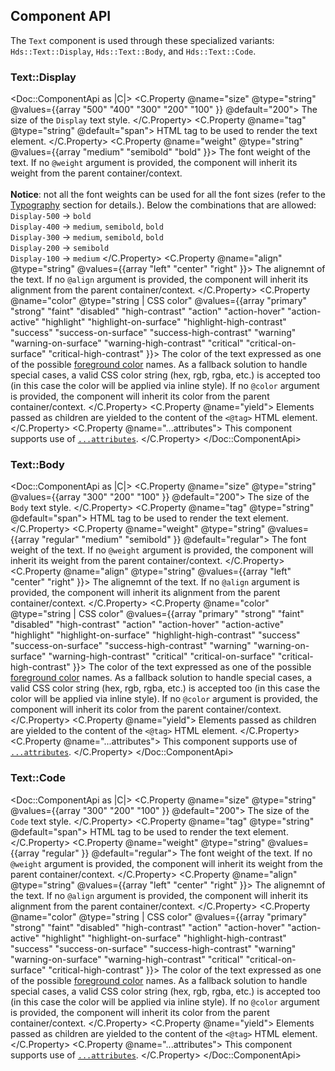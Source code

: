 ## Component API

The `Text` component is used through these specialized variants: `Hds::Text::Display`, `Hds::Text::Body`, and `Hds::Text::Code`.

### Text::Display

<Doc::ComponentApi as |C|>
  <C.Property @name="size" @type="string" @values={{array "500" "400" "300" "200" "100" }} @default="200">
    The size of the `Display` text style.
  </C.Property>
  <C.Property @name="tag" @type="string" @default="span">
    HTML tag to be used to render the text element.
  </C.Property>
  <C.Property @name="weight" @type="string" @values={{array "medium" "semibold" "bold" }}>
    The font weight of the text. If no `@weight` argument is provided, the component will inherit its weight from the parent container/context.<br><br>
    **Notice**: not all the font weights can be used for all the font sizes (refer to the [Typography](/foundations/typography?tab=code#style-and-weight) section for details.). Below the combinations that are allowed:<br/>
    `Display-500` → `bold`<br/>
    `Display-400` → `medium`, `semibold`, `bold`<br/>
    `Display-300` → `medium`, `semibold`, `bold`<br/>
    `Display-200` → `semibold`<br/>
    `Display-100` → `medium`
  </C.Property>
  <C.Property @name="align" @type="string" @values={{array "left" "center" "right" }}>
    The alignemnt of the text. If no `@align` argument is provided, the component will inherit its alignment from the parent container/context.
  </C.Property>
  <C.Property @name="color" @type="string | CSS color" @values={{array "primary" "strong" "faint" "disabled" "high-contrast" "action" "action-hover" "action-active" "highlight" "highlight-on-surface" "highlight-high-contrast" "success" "success-on-surface" "success-high-contrast" "warning" "warning-on-surface" "warning-high-contrast" "critical" "critical-on-surface" "critical-high-contrast" }}>
    The color of the text expressed as one of the possible [foreground color](/foundations/colors?tab=palette#foreground-1) names. As a fallback solution to handle special cases, a valid CSS color string (hex, rgb, rgba, etc.) is accepted too (in this case the color will be applied via inline style). If no `@color` argument is provided, the component will inherit its color from the parent container/context.
  </C.Property>
  <C.Property @name="yield">
    Elements passed as children are yielded to the content of the `<@tag>` HTML element.
  </C.Property>
  <C.Property @name="...attributes">
    This component supports use of [`...attributes`](https://guides.emberjs.com/release/in-depth-topics/patterns-for-components/#toc_attribute-ordering).
  </C.Property>
</Doc::ComponentApi>

### Text::Body

<Doc::ComponentApi as |C|>
  <C.Property @name="size" @type="string" @values={{array "300" "200" "100" }} @default="200">
    The size of the `Body` text style.
  </C.Property>
  <C.Property @name="tag" @type="string" @default="span">
    HTML tag to be used to render the text element.
  </C.Property>
  <C.Property @name="weight" @type="string" @values={{array "regular" "medium" "semibold" }} @default="regular">
    The font weight of the text. If no `@weight` argument is provided, the component will inherit its weight from the parent container/context.
  </C.Property>
  <C.Property @name="align" @type="string" @values={{array "left" "center" "right" }}>
    The alignemnt of the text. If no `@align` argument is provided, the component will inherit its alignment from the parent container/context.
  </C.Property>
  <C.Property @name="color" @type="string | CSS color" @values={{array "primary" "strong" "faint" "disabled" "high-contrast" "action" "action-hover" "action-active" "highlight" "highlight-on-surface" "highlight-high-contrast" "success" "success-on-surface" "success-high-contrast" "warning" "warning-on-surface" "warning-high-contrast" "critical" "critical-on-surface" "critical-high-contrast" }}>
    The color of the text expressed as one of the possible [foreground color](/foundations/colors?tab=palette#foreground-1) names. As a fallback solution to handle special cases, a valid CSS color string (hex, rgb, rgba, etc.) is accepted too (in this case the color will be applied via inline style). If no `@color` argument is provided, the component will inherit its color from the parent container/context.
  </C.Property>
  <C.Property @name="yield">
    Elements passed as children are yielded to the content of the `<@tag>` HTML element.
  </C.Property>
  <C.Property @name="...attributes">
    This component supports use of [`...attributes`](https://guides.emberjs.com/release/in-depth-topics/patterns-for-components/#toc_attribute-ordering).
  </C.Property>
</Doc::ComponentApi>

### Text::Code

<Doc::ComponentApi as |C|>
  <C.Property @name="size" @type="string" @values={{array "300" "200" "100" }} @default="200">
    The size of the `Code` text style.
  </C.Property>
  <C.Property @name="tag" @type="string" @default="span">
    HTML tag to be used to render the text element.
  </C.Property>
  <C.Property @name="weight" @type="string" @values={{array "regular" }} @default="regular">
    The font weight of the text. If no `@weight` argument is provided, the component will inherit its weight from the parent container/context.
  </C.Property>
  <C.Property @name="align" @type="string" @values={{array "left" "center" "right" }}>
    The alignemnt of the text. If no `@align` argument is provided, the component will inherit its alignment from the parent container/context.
  </C.Property>
  <C.Property @name="color" @type="string | CSS color" @values={{array "primary" "strong" "faint" "disabled" "high-contrast" "action" "action-hover" "action-active" "highlight" "highlight-on-surface" "highlight-high-contrast" "success" "success-on-surface" "success-high-contrast" "warning" "warning-on-surface" "warning-high-contrast" "critical" "critical-on-surface" "critical-high-contrast" }}>
    The color of the text expressed as one of the possible [foreground color](/foundations/colors?tab=palette#foreground-1) names. As a fallback solution to handle special cases, a valid CSS color string (hex, rgb, rgba, etc.) is accepted too (in this case the color will be applied via inline style). If no `@color` argument is provided, the component will inherit its color from the parent container/context.
  </C.Property>
  <C.Property @name="yield">
    Elements passed as children are yielded to the content of the `<@tag>` HTML element.
  </C.Property>
  <C.Property @name="...attributes">
    This component supports use of [`...attributes`](https://guides.emberjs.com/release/in-depth-topics/patterns-for-components/#toc_attribute-ordering).
  </C.Property>
</Doc::ComponentApi>

